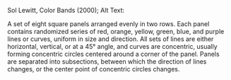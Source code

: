 Sol Lewitt, Color Bands (2000); Alt Text:

A set of eight square panels arranged evenly in two rows. Each panel contains randomized series of red, orange, yellow, green, blue, and purple lines or curves, uniform in size and direction. All sets of lines are either horizontal, vertical, or at a 45° angle, and curves are concentric, usually forming concentric circles centered around a corner of the panel. Panels are separated into subsections, between which the direction of lines changes, or the center point of concentric circles changes.
